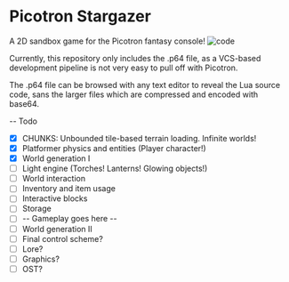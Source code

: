 Picotron Stargazer
==================

A 2D sandbox game for the Picotron fantasy console!
![code](https://github.com/user-attachments/assets/87e9221a-ed9d-4b0a-a052-83cab7eb17f1)

Currently, this repository only includes the .p64 file, as a VCS-based development pipeline is not very easy to pull off with Picotron.

The .p64 file can be browsed with any text editor to reveal the Lua source code, sans the larger files which are compressed and encoded with base64. 

-- Todo
- [x] CHUNKS: Unbounded tile-based terrain loading. Infinite worlds!
- [x] Platformer physics and entities (Player character!)
- [x] World generation I
- [ ] Light engine (Torches! Lanterns! Glowing objects!)
- [ ] World interaction
- [ ] Inventory and item usage
- [ ] Interactive blocks
- [ ] Storage
- [ ] -- Gameplay goes here --
- [ ] World generation II
- [ ] Final control scheme?
- [ ] Lore?
- [ ] Graphics?
- [ ] OST?
